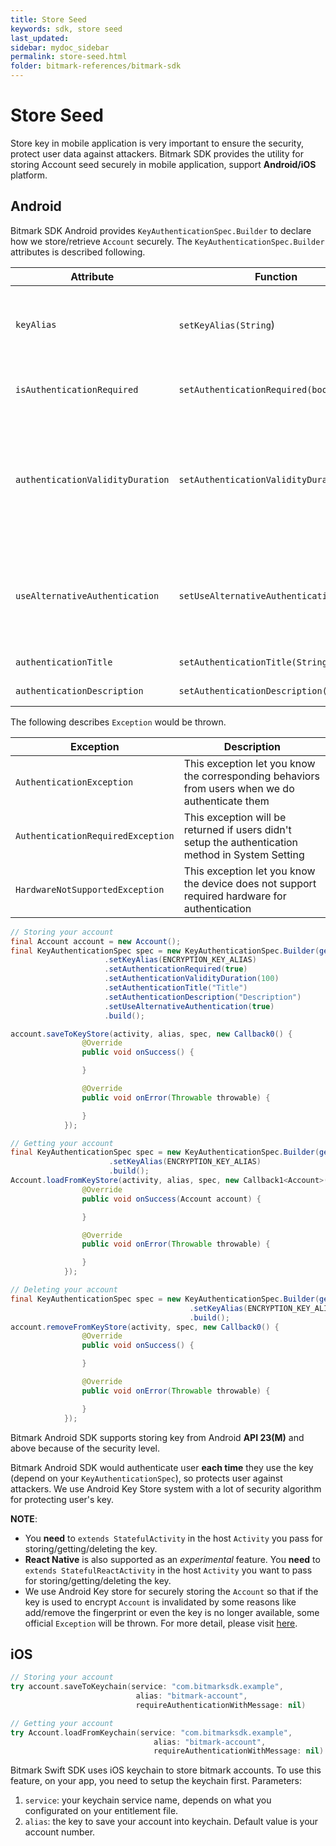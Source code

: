 ```yaml
---
title: Store Seed
keywords: sdk, store seed
last_updated: 
sidebar: mydoc_sidebar
permalink: store-seed.html
folder: bitmark-references/bitmark-sdk
---
```


# Store Seed

Store key in mobile application is very important to ensure the security, protect user data against attackers. Bitmark SDK provides the utility for storing Account seed securely in mobile application, support **Android/iOS** platform.

## Android

Bitmark SDK Android provides `KeyAuthenticationSpec.Builder` to declare how we store/retrieve `Account` securely. The `KeyAuthenticationSpec.Builder` attributes is described following.

| Attribute | Function | Description |
| --------- | ----------- | ----------- |
| `keyAlias` | `setKeyAlias(String`) | The alias represents for the account. Each time you store `Account`, you should use different alias even in the same `Account`
| `isAuthenticationRequired` | `setAuthenticationRequired(boolean)` | Need the authentication each time store/retrieve the `Account` |
| `authenticationValidityDuration` | `setAuthenticationValidityDuration(int)` | The time frame in second that the `Account` using does not need to be authenticated each time you use it. In this mode, the authentication method is always **PIN/Password/Pattern** |
| `useAlternativeAuthentication` | `setUseAlternativeAuthentication` | Using the **PIN/Password/Pattern** as an alternative authentication method in case the device does not support biometric authentication |
| `authenticationTitle` | `setAuthenticationTitle(String)` | The title for the authentication dialog |
| `authenticationDescription` | `setAuthenticationDescription(String)` | The description for the authentication dialog |

The following describes `Exception` would be thrown.

| Exception | Description |
| --------- | ----------- |
| `AuthenticationException` | This exception let you know the corresponding behaviors from users when we do authenticate them |
| `AuthenticationRequiredException` | This exception will be returned if users didn't setup the authentication method in System Setting |
| `HardwareNotSupportedException` | This exception let you know the device does not support required hardware for authentication |

```java
// Storing your account
final Account account = new Account();
final KeyAuthenticationSpec spec = new KeyAuthenticationSpec.Builder(getApplicationContext())
                     .setKeyAlias(ENCRYPTION_KEY_ALIAS)
                     .setAuthenticationRequired(true)
                     .setAuthenticationValidityDuration(100)
                     .setAuthenticationTitle("Title")
                     .setAuthenticationDescription("Description")
                     .setUseAlternativeAuthentication(true)
                     .build();

account.saveToKeyStore(activity, alias, spec, new Callback0() {
                @Override
                public void onSuccess() {

                }

                @Override
                public void onError(Throwable throwable) {

                }
            });

// Getting your account
final KeyAuthenticationSpec spec = new KeyAuthenticationSpec.Builder(getApplicationContext())
                      .setKeyAlias(ENCRYPTION_KEY_ALIAS)
                      .build();
Account.loadFromKeyStore(activity, alias, spec, new Callback1<Account>() {
                @Override
                public void onSuccess(Account account) {

                }

                @Override
                public void onError(Throwable throwable) {

                }
            });

// Deleting your account
final KeyAuthenticationSpec spec = new KeyAuthenticationSpec.Builder(getApplicationContext())
                                        .setKeyAlias(ENCRYPTION_KEY_ALIAS)
                                        .build();
account.removeFromKeyStore(activity, spec, new Callback0() {
                @Override
                public void onSuccess() {

                }

                @Override
                public void onError(Throwable throwable) {

                }
            });

```

Bitmark Android SDK supports storing key from Android **API 23(M)** and above because of the security level.

Bitmark Android SDK would authenticate user **each time** they use the key (depend on your `KeyAuthenticationSpec`), so protects user against attackers. We use Android Key Store system with a lot of security algorithm for protecting user's key.

**NOTE**:

- You **need** to `extends StatefulActivity` in the host `Activity` you pass for storing/getting/deleting the key.
- **React Native** is also supported as an *experimental* feature. You **need** to `extends StatefulReactActivity` in the host `Activity` you want to pass for storing/getting/deleting the key.
- We use Android Key store for securely storing the `Account` so that if the key is used to encrypt `Account` is invalidated by some reasons like add/remove the fingerprint or even the key is no longer available, some official `Exception` will be thrown. For more detail, please visit [here](https://developer.android.com/training/articles/keystore).

## iOS

```swift
// Storing your account
try account.saveToKeychain(service: "com.bitmarksdk.example",
                            alias: "bitmark-account",
                            requireAuthenticationWithMessage: nil)

// Getting your account
try Account.loadFromKeychain(service: "com.bitmarksdk.example",
                                alias: "bitmark-account",
                                requireAuthenticationWithMessage: nil)
```

Bitmark Swift SDK uses iOS keychain to store bitmark accounts. To use this feature, on your app, you need to setup the keychain first.
Parameters:
1. `service`: your keychain service name, depends on what you configurated on your entitlement file.
2. `alias`: the key to save your account into keychain. Default value is your account number.
